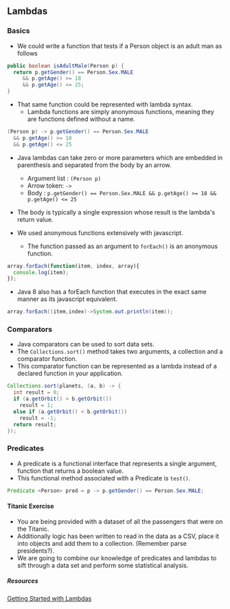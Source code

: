 ## Lambdas

### Basics
* We could write a function that tests if a Person object is an adult man as follows

```java
public boolean isAdultMale(Person p) {
  return p.getGender() == Person.Sex.MALE
     && p.getAge() >= 18
     && p.getAge() <= 25;
}
```

* That same function could be represented with lambda syntax.
  * Lambda functions are simply anonymous functions, meaning they are functions defined without a name.

```java
(Person p) -> p.getGender() == Person.Sex.MALE
  && p.getAge() >= 18
  && p.getAge() <= 25
```

* Java lambdas can take zero or more parameters which are embedded in parenthesis and separated from the body by an arrow.
  * Argument list : `(Person p)`
  * Arrow token: `->`
  * Body : `p.getGender() == Person.Sex.MALE && p.getAge() >= 18 && p.getAge() <= 25`

* The body is typically a single expression whose result is the lambda's return value.

* We used anonymous functions extensively with javascript.
  * The function passed as an argument to `forEach()` is an anonymous function.

```js
array.forEach(function(item, index, array){
  console.log(item);
});
```

* Java 8 also has a forEach function that executes in the exact same manner as its javascript equivalent.

```java
array.forEach((item,index)->System.out.println(item));
```

### Comparators
* Java comparators can be used to sort data sets.  
* The `Collections.sort()` method takes two arguments, a collection and a comparator function.  
* This comparator function can be represented as a lambda instead of a declared function in your application.

```java
Collections.sort(planets, (a, b) -> {
  int result = 0;
  if (a.getOrbit() > b.getOrbit())
    result = 1;
  else if (a.getOrbit() < b.getOrbit())
    result = -1;
  return result;
});
```

### Predicates
* A predicate is a functional interface that represents a single argument, function that returns a boolean value.
* This functional method associated with a Predicate is `test()`.

```java
Predicate <Person> pred = p -> p.getGender() == Person.Sex.MALE;
```

#### Titanic Exercise
* You are being provided with a dataset of all the passengers that were on the Titanic.
* Additionally logic has been written to read in the data as a CSV, place it into objects and add them to a collection. (Remember parse presidents?).
* We are going to combine our knowledge of predicates and lambdas to sift through a data set and perform some statistical analysis.

##### Resources
[Getting Started with Lambdas](http://www.oracle.com/webfolder/technetwork/tutorials/obe/java/Lambda-QuickStart/index.html)
